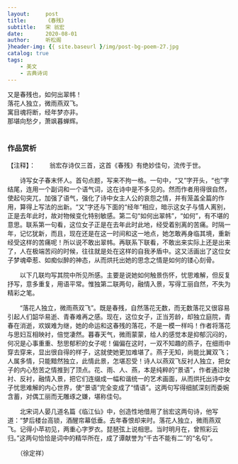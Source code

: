 ```yaml
---
layout:     post
title:      《春残》
subtitle:   宋 翁宏
date:       2020-08-01
author:     听松阁
}header-img: {{ site.baseurl }/img/post-bg-poem-27.jpg
catalog: true
tags:
    - 美文
    - 古典诗词
---
```



又是春残也，如何出翠帏！<br>
落花人独立，微雨燕双飞。<br>
寓目魂将断，经年梦亦非。<br>
那堪向愁夕，萧飒暮蝉辉。<br>
<br>

### 作品赏析
【注释】：
　　翁宏存诗仅三首，这首《春残》有绝妙佳句，流传于世。

　　诗写女子春末怀人。首句点题，写来不拘一格。一句中，“又”字开头，“也”字结尾，连用一个副词和一个语气词，这在诗中是不多见的。然而作者用得很自然，使起句突兀，加强了语气，强化了诗中女主人公的哀怨之情，并有笼盖全篇的作用，算得上写法的出新。“又”字还与下面的“经年”相应，暗示这女子与情人离别，正是去年此时，故对物候变化特别敏感。第二句“如何出翠帏”，“如何”，有不堪的意思。联系第一句看，这位女子正是在去年此时此地，经受着别离的苦痛。时隔一年，记忆犹新，而且，现在还是在这一时间和这一地点，她怎敢再身临其境，重新经受这样的苦痛呢！所以说不敢出翠帏。再联系下联看，不敢出来实际上还是出来了，人在极端苦闷的时候，往往就是处在这样的自我矛盾中。这又活画出了这位女子梦魂牵惹、如痴似醉的神态，从而烘托出她的思念之情是如何的镂心刻骨。

　　以下几联均写其院中所见所感。主要是说她如何触景伤怀，忧思难解，但反复抒写，意多重复，用语平常。惟独第二联两句，融情入景，写得工丽自然，不失为精彩之笔。

　　“落花人独立，微雨燕双飞”。既是春残，自然落花无数，而无数落花又很容易引起人们韶华易逝、青春难再之感。现在，这位女子，正当芳龄，却独立庭院，青春在消逝，欢娱难为继，她的命运和这春残的落花，不是一模一样吗！作者将落花与思妇互相映衬，倍觉凄然。暮春天气，微雨蒙蒙，给人的感觉本是抑郁沉闷的，何况是心事重重、愁思郁积的女子呢！偏偏在这时，一双不知趣的燕子，在细雨中穿去穿来，显出很自得的样子，这就使她更加难堪了。燕子无知，尚能比翼双飞；人属多情，只能黯然独立，此情此景，怎堪忍受！诗人以燕双飞反衬人独立，把女子的内心愁苦之情推到了顶点。花、雨、人、燕，本是纯粹的“景语”，作者通过映衬、反衬，融情入景，把它们连缀成一幅和谐统一的艺术画面，从而烘托出诗中女子忧思难解的内心世界，使“景语”完全变成了“情语”。这两句写得细腻深刻而委婉含蓄，对偶工丽而无雕琢之嫌，堪称佳句。

　　北宋词人晏几道名篇《临江仙》中，创造性地借用了翁宏这两句诗，他写道：“梦后楼台高锁，酒醒帘幕低垂。去年春恨却来时。落花人独立，微雨燕双飞。记得小苹初见，两重心字罗衣。琵琶弦上说相思。当时明月在，曾照彩云归。”这两句恰恰是词中的精华所在，成了谭献誉为“千古不能有二”的“名句”。

　　（徐定祥）
